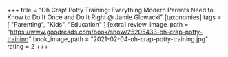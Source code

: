 +++
title = "Oh Crap! Potty Training: Everything Modern Parents Need to Know to Do It Once and Do It Right @ Jamie Glowacki"
[taxonomies]
tags = [ "Parenting", "Kids", "Education" ]
[extra]
review_image_path = "https://www.goodreads.com/book/show/25205433-oh-crap-potty-training"
book_image_path = "2021-02-04-oh-crap-potty-training.jpg"
rating = 2
+++
